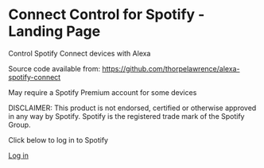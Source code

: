 # Connect Control for Spotify - Landing Page

Control Spotify Connect devices with Alexa

Source code available from: https://github.com/thorpelawrence/alexa-spotify-connect

May require a Spotify Premium account for some devices

DISCLAIMER:
This product is not endorsed, certified or otherwise approved in any way by Spotify. Spotify is the registered trade mark of the Spotify Group.

Click below to log in to Spotify

<a id="login-link" href="#">Log in</a>

<script src="https://ajax.googleapis.com/ajax/libs/jquery/3.4.0/jquery.min.js"></script>
<script>
  params={};location.search.replace(/[?&]+([^=&]+)=([^&]*)/gi,function(s,k,v){params[k]=v});
  $("#login-link").attr("href", "https://accounts.spotify.com/authorize?nosignup=true&" + $.param(params));
</script>
